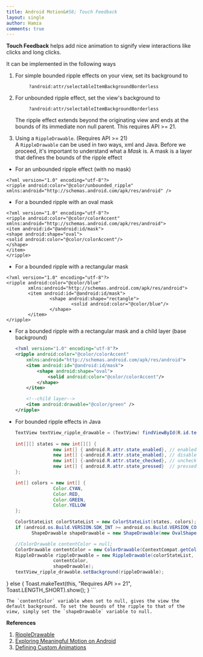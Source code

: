 ```yaml
---
title: Android Motion&#58; Touch Feedback
layout: single
author: Hamza
comments: true
---
```


**Touch Feedback** helps add nice animation to signify view interactions like clicks and long clicks.

It can be implemented in the following ways

1. For simple bounded ripple effects on your view, set its background to
 
			?android:attr/selectableItemBackgroundBorderless
   
2. For unbounded ripple effect, set the view's background to  

			?android:attr/selectableItemBackgroundBorderless
		
	 The ripple effect extends beyond the originating view and ends at the bounds of its immediate non null parent. 
   This requires API >= 21.
3. Using a `RippleDrawable`. (Requires API >= 21)  
    A `RippleDrawable` can be used in two ways, xml and Java.
    Before we proceed, it's important to understand what a _Mask_ is. A mask is a layer that defines the bounds of the ripple effect

  * For an unbounded ripple effect (with no mask)
```
<?xml version="1.0" encoding="utf-8"?>
<ripple android:color="@color/unbounded_ripple"
xmlns:android="http://schemas.android.com/apk/res/android" />
```
		
 * For a bounded ripple with an oval mask
```
<?xml version="1.0" encoding="utf-8"?>
<ripple android:color="@color/colorAccent"
xmlns:android="http://schemas.android.com/apk/res/android">
<item android:id="@android:id/mask">
<shape android:shape="oval">
<solid android:color="@color/colorAccent"/>
</shape>
</item>
</ripple>
```

  * For a bounded ripple with a rectangular mask
```
<?xml version="1.0" encoding="utf-8"?>
<ripple android:color="@color/blue"
		xmlns:android="http://schemas.android.com/apk/res/android">
		<item android:id="@android:id/mask">
				<shape android:shape="rectangle">
						<solid android:color="@color/blue"/>
				</shape>
		</item>
</ripple>
```
      
  * For a bounded ripple with a rectangular mask and a child layer (base background)
      ```xml
      <?xml version="1.0" encoding="utf-8"?>
      <ripple android:color="@color/colorAccent"
          xmlns:android="http://schemas.android.com/apk/res/android">
          <item android:id="@android:id/mask">
              <shape android:shape="oval">
                  <solid android:color="@color/colorAccent"/>
              </shape>
          </item>

          <!--child layer-->
          <item android:drawable="@color/green" />
      </ripple>
      ```

 *  For bounded ripple effects in Java
      ```java
      TextView textView_ripple_drawable = (TextView) findViewById(R.id.textView_ripple_drawable_java);
              
	int[][] states = new int[][] {
					new int[] { android.R.attr.state_enabled}, // enabled
					new int[] {-android.R.attr.state_enabled}, // disabled
					new int[] {-android.R.attr.state_checked}, // unchecked
					new int[] { android.R.attr.state_pressed}  // pressed
	};

	int[] colors = new int[] {
					Color.CYAN,
					Color.RED,
					Color.GREEN,
					Color.YELLOW
	};

	ColorStateList colorStateList = new ColorStateList(states, colors);
	if (android.os.Build.VERSION.SDK_INT >= android.os.Build.VERSION_CODES.LOLLIPOP) {
			ShapeDrawable shapeDrawable = new ShapeDrawable(new OvalShape());

	//ColorDrawable contentColor = null;
	ColorDrawable contentColor = new ColorDrawable(ContextCompat.getColor(this,R.color.grey));
	RippleDrawable rippleDrawable = new RippleDrawable(colorStateList,
					contentColor,
					shapeDrawable);
	textView_ripple_drawable.setBackground(rippleDrawable);
}
else {
	Toast.makeText(this, "Requires API >= 21", Toast.LENGTH_SHORT).show();
}
      ```

	The `contentColor` variable when set to null, gives the view the default background. To set the bounds of the ripple to that of the view, simply set the `shapeDrawable` variable to null.


**References** <br />
1. [RippleDrawable](https://developer.android.com/reference/android/graphics/drawable/RippleDrawable.html) <br />
2. [Exploring Meaningful Motion on Android](https://labs.ribot.co.uk/exploring-meaningful-motion-on-android-1cd95a4bc61d#.x3gxzy8ms) <br />
3. [Defining Custom Animations](https://developer.android.com/training/material/animations.html) <br />
